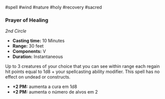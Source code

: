 #spell #wind #nature #holy #recovery #sacred

### Prayer of Healing

_2nd Circle_

- **Casting time:** 10 Minutes
- **Range:** 30 feet
- **Components:** V
- **Duration:** Instantaneous

Up to 3 creatures of your choice that you can see within range each regain hit points equal to 1d8 + your spellcasting ability modifier. This spell has no effect on undead or constructs.

- **+2 PM:** aumenta a cura em 1d8
- **+2 PM:** aumenta o número de alvos em 2
